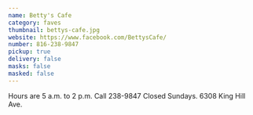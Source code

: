 ```yaml
---
name: Betty's Cafe
category: faves
thumbnail: bettys-cafe.jpg
website: https://www.facebook.com/BettysCafe/
number: 816-238-9847
pickup: true
delivery: false
masks: false
masked: false
---
```

Hours are 5 a.m. to 2 p.m. Call 238-9847 Closed Sundays. 6308 King Hill Ave.